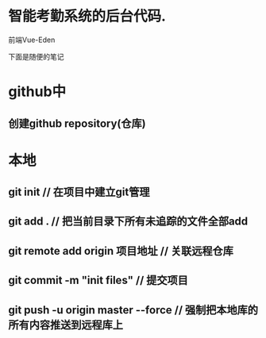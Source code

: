 # 智能考勤系统的后台代码.
前端Vue-Eden



下面是随便的笔记
# github中
## 创建github repository(仓库)

# 本地
## git init // 在项目中建立git管理
## git add . // 把当前目录下所有未追踪的文件全部add
## git remote add origin 项目地址 // 关联远程仓库
## git commit -m "init files" // 提交项目
## git push -u origin master --force // 强制把本地库的所有内容推送到远程库上
